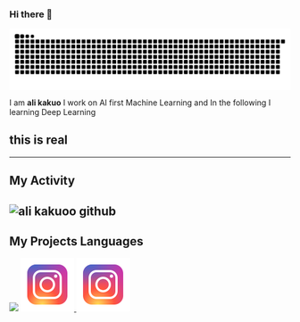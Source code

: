 ### Hi there 👋  
<img align="center" src="https://raw.githubusercontent.com/imrrobat/imrrobat/d1b244e170d2b75fdda3efd499eaaf163f7a617c/images/github-contribution-grid-snake.svg" />

I am **ali kakuo** 
I work on AI first Machine Learning and In the following I learning Deep Learning
## this is real
---
## My Activity
![ali kakuoo github](https://github-readme-stats.vercel.app/api?username=AliKakoo&show_icons=true&theme=radical)
---
## My Projects Languages
<img src="https://github-readme-stats.vercel.app/api/top-langs/?username=AliKakoo&hide_progress=true" />

<a href="https://instagram.com/data_scientist_ai">
  <img src = "https://github.com/AliKakoo/AliKakoo/blob/main/icons8-instagram-96.png?raw=true"/>
<a/>
<a href="https://instagram.com/data_scientist_ai">
  <img src = "https://github.com/AliKakoo/AliKakoo/blob/main/icons8-instagram-96.png?raw=true"/>
<a/>
